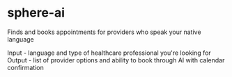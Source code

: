 # sphere-ai
Finds and books appointments for providers who speak your native language

Input - language and type of healthcare professional you're looking for
Output - list of provider options and ability to book through AI with calendar confirmation
